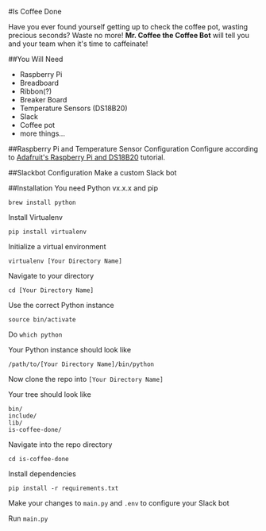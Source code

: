 #Is Coffee Done

Have you ever found yourself getting up to check the coffee pot, wasting precious seconds? Waste no more! **Mr. Coffee the Coffee Bot** will tell you and your team when it's time to caffeinate!

##You Will Need
 - Raspberry Pi
 - Breadboard
 - Ribbon(?)
 - Breaker Board
 - Temperature Sensors (DS18B20)
 - Slack
 - Coffee pot
 - more things...

##Raspberry Pi and Temperature Sensor Configuration
Configure according to [Adafruit's Raspberry Pi and DS18B20](https://learn.adafruit.com/adafruits-raspberry-pi-lesson-11-ds18b20-temperature-sensing/overview) tutorial.

##Slackbot Configuration
Make a custom Slack bot

##Installation
You need Python vx.x.x and pip

`brew install python`

Install Virtualenv

`pip install virtualenv`

Initialize a virtual environment

`virtualenv [Your Directory Name]`

Navigate to your directory

`cd [Your Directory Name]`

Use the correct Python instance

`source bin/activate`

Do `which python`

Your Python instance should look like

`/path/to/[Your Directory Name]/bin/python`

Now clone the repo into `[Your Directory Name]`

Your tree should look like

```
bin/
include/
lib/
is-coffee-done/
```

Navigate into the repo directory

`cd is-coffee-done`

Install dependencies

`pip install -r requirements.txt `

Make your changes to `main.py` and `.env` to configure your Slack bot

Run `main.py`
